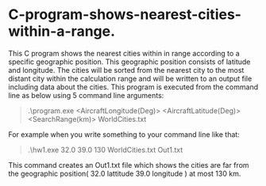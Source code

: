 # C-program-shows-nearest-cities-within-a-range.
This C program shows the nearest cities within in range  according to a specific geographic position. This geographic position consists of latitude and longitude. The  cities will be sorted from the nearest city to the most distant city within the calculation range and will be written to an output file including data about the cities. This program is executed from the command line as below using 5 command line arguments: </br>
>.\program.exe <AircraftLongitude(Deg)> <AircraftLatitude(Deg)> <SearchRange(km)> WorldCities.txt <OutputFileName> </br>

For example when  you write  something to your command line like that: </br>
>.\hw1.exe 32.0 39.0 130 WorldCities.txt Out1.txt </br>

This command creates an Out1.txt file which shows the cities are far from the geographic position( 32.0 lattitude 39.0 longitude ) at most 130 km.  
  

